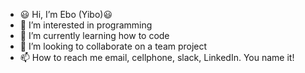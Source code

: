 - 😃 Hi, I’m Ebo (Yibo)😃
- 👀 I’m interested in programming
- 🌱 I’m currently learning how to code
- 💞️ I’m looking to collaborate on a team project
- 📫 How to reach me email, cellphone, slack, LinkedIn. You name it!

<!---
ebo-lee/ebo-lee is a ✨ special ✨ repository because its `README.md` (this file) appears on your GitHub profile.
You can click the Preview link to take a look at your changes.
--->
